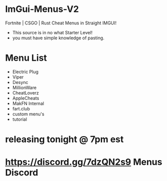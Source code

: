 # ImGui-Menus-V2
Fortnite | CSGO | Rust Cheat Menus in Straight IMGUI!
- This source is in no what Starter Level!
- you must have simple knowledge of pasting.

# Menu List

- Electric Plug
- Viper
- Desync
- MillionWare
- CheatLoverz
- AppleCheats
- MakFN Internal
- fart.club
- custom menu's
- tutorial

# releasing tonight @ 7pm est

# https://discord.gg/7dzQN2s9 Menus Discord
